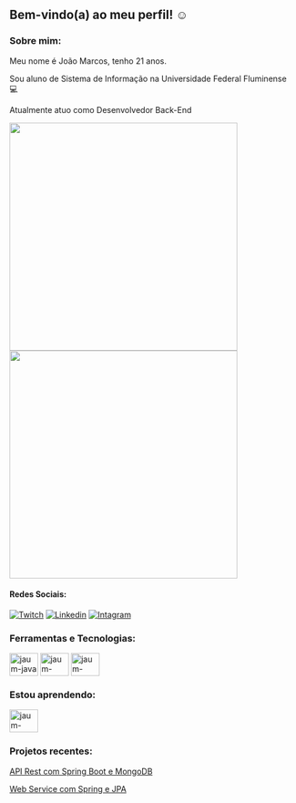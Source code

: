 ## Bem-vindo(a) ao meu perfil! :relaxed:

### Sobre mim:

Meu nome é João Marcos, tenho 21 anos.<br>

Sou aluno de Sistema de Informação na Universidade Federal Fluminense :computer:<br>

Atualmente atuo como Desenvolvedor Back-End<br>

<div>
  <img align = "center" width ="400" src = "https://github-readme-stats.vercel.app/api?username=jaum-fs&show_icons=true&theme=dark">
 
  <img align="center" width ="400" src="https://github-readme-stats.vercel.app/api/top-langs/?username=jaum-fs&layout=compact&theme=dark">
</div>

#### Redes Sociais:

[![Twitch](https://img.shields.io/badge/Twitch-9146FF?style=for-the-badge&logo=twitch&logoColor=white)](https://www.twitch.tv/jaumfpss_)
[![Linkedin](https://img.shields.io/badge/LinkedIn-0077B5?style=for-the-badge&logo=linkedin&logoColor=white)](https://www.linkedin.com/in/dev-joaomarcosmbsilva/)
[![Intagram](https://img.shields.io/badge/Instagram-9146FF?style=for-the-badge&logo=instagram&logoColor=white)](https://www.instagram.com/jaum.py/)

### Ferramentas e Tecnologias:

<div>
  
  <img align="center" alt="jaum-java" height="40" width="50" src="https://cdn.jsdelivr.net/gh/devicons/devicon/icons/java/java-original.svg"/>         
 
  <img align="center" alt="jaum-spring" height="40" width="50" src="https://cdn.jsdelivr.net/gh/devicons/devicon/icons/spring/spring-original.svg"/>
  
  <img align="center" alt="jaum-mysql" height="40" width="50" src="https://cdn.jsdelivr.net/gh/devicons/devicon/icons/mysql/mysql-original-wordmark.svg" /> 
  
 <!-- <img align="center" alt="jaum-spring" height="40" width="50" src= "https://cdn.jsdelivr.net/gh/devicons/devicon/icons/python/python-original.svg"/>-->
  
  
</div>


### Estou aprendendo: 

<div>
  
  <img align="center" alt="jaum-typescript" height="40" width="50" src="https://cdn.jsdelivr.net/gh/devicons/devicon/icons/typescript/typescript-original.svg"/>       
 
</div>

### Projetos recentes:

[API Rest com Spring Boot e MongoDB](https://github.com/jaum-fs/api-spring-mongo)

[Web Service com Spring e JPA](https://github.com/jaum-fs/web_service-spring-jpa)



